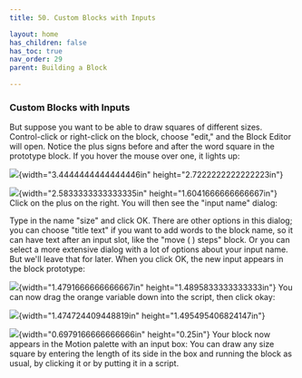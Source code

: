```yaml
---
title: 50. Custom Blocks with Inputs

layout: home
has_children: false
has_toc: true
nav_order: 29
parent: Building a Block

---
```


###  Custom Blocks with Inputs

But suppose you want to be able to draw squares of different sizes.
Control-click or right-click on the block, choose "edit," and the Block
Editor will open. Notice the plus signs before and after the word square
in the prototype block. If you hover the mouse over one, it lights up:

![](image508.png){width="3.4444444444444446in" height="2.7222222222222223in"\}


![](image509.png){width="2.5833333333333335in" height="1.6041666666666667in"\}
Click on the plus on the right. You will
then see the "input name" dialog:

Type in the name "size" and click OK. There are other options in this
dialog; you can choose "title text" if you want to add words to the
block name, so it can have text after an input slot, like the "move ( )
steps" block. Or you can select a more extensive dialog with a lot of
options about your input name. But we'll leave that for later. When you
click OK, the new input appears in the block prototype:

![](image510.png){width="1.4791666666666667in" height="1.4895833333333333in"\}
You can now drag the orange variable down
into the script, then click okay:

![](image511.png){width="1.474724409448819in" height="1.495495406824147in"\}


![](image512.png){width="0.6979166666666666in" height="0.25in"\}
Your block now appears in the Motion palette with an
input box: You can draw any size square by entering the length of its
side in the box and running the block as usual, by clicking it or by
putting it in a script.

